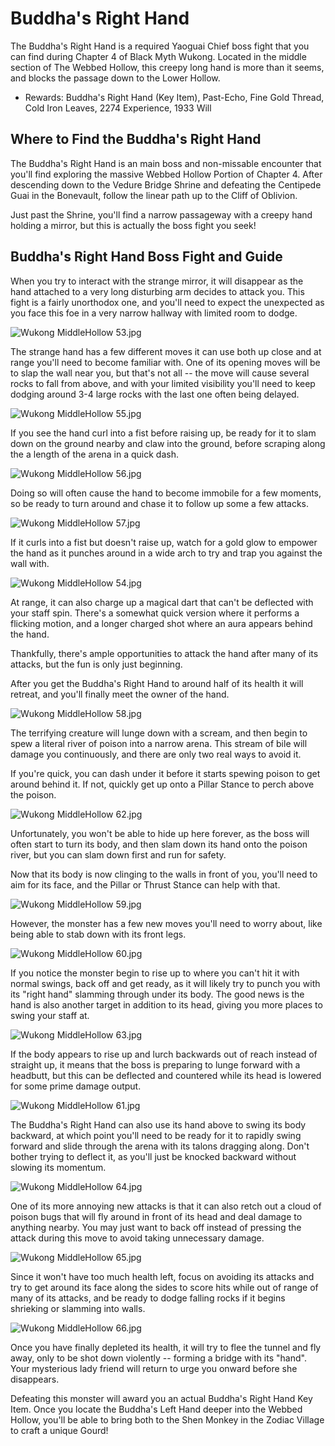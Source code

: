# Buddha's Right Hand

The Buddha's Right Hand is a required Yaoguai Chief boss fight that you can find during Chapter 4 of Black Myth Wukong. Located in the middle section of The Webbed Hollow, this creepy long hand is more than it seems, and blocks the passage down to the Lower Hollow. 

  * Rewards: Buddha's Right Hand (Key Item), Past-Echo, Fine Gold Thread, Cold Iron Leaves, 2274 Experience, 1933 Will

## Where to Find the Buddha's Right Hand

The Buddha's Right Hand is an main boss and non-missable encounter that you'll find exploring the massive Webbed Hollow Portion of Chapter 4. After descending down to the Vedure Bridge Shrine and defeating the Centipede Guai in the Bonevault, follow the linear path up to the Cliff of Oblivion. 

Just past the Shrine, you'll find a narrow passageway with a creepy hand holding a mirror, but this is actually the boss fight you seek! 

## Buddha's Right Hand Boss Fight and Guide

When you try to interact with the strange mirror, it will disappear as the hand attached to a very long disturbing arm decides to attack you. This fight is a fairly unorthodox one, and you'll need to expect the unexpected as you face this foe in a very narrow hallway with limited room to dodge. 

![Wukong MiddleHollow 53.jpg](https://oyster.ignimgs.com/mediawiki/apis.ign.com/black-myth-wukong/4/41/Wukong_MiddleHollow_53.jpg)

The strange hand has a few different moves it can use both up close and at range you'll need to become familiar with. One of its opening moves will be to slap the wall near you, but that's not all -- the move will cause several rocks to fall from above, and with your limited visibility you'll need to keep dodging around 3-4 large rocks with the last one often being delayed. 

![Wukong MiddleHollow 55.jpg](https://oyster.ignimgs.com/mediawiki/apis.ign.com/black-myth-wukong/4/44/Wukong_MiddleHollow_55.jpg)

If you see the hand curl into a fist before raising up, be ready for it to slam down on the ground nearby and claw into the ground, before scraping along the a length of the arena in a quick dash. 

![Wukong MiddleHollow 56.jpg](https://oyster.ignimgs.com/mediawiki/apis.ign.com/black-myth-wukong/e/e6/Wukong_MiddleHollow_56.jpg)

Doing so will often cause the hand to become immobile for a few moments, so be ready to turn around and chase it to follow up some a few attacks. 

![Wukong MiddleHollow 57.jpg](https://oyster.ignimgs.com/mediawiki/apis.ign.com/black-myth-wukong/0/0b/Wukong_MiddleHollow_57.jpg)

If it curls into a fist but doesn't raise up, watch for a gold glow to empower the hand as it punches around in a wide arch to try and trap you against the wall with. 

![Wukong MiddleHollow 54.jpg](https://oyster.ignimgs.com/mediawiki/apis.ign.com/black-myth-wukong/4/48/Wukong_MiddleHollow_54.jpg)

At range, it can also charge up a magical dart that can't be deflected with your staff spin. There's a somewhat quick version where it performs a flicking motion, and a longer charged shot where an aura appears behind the hand. 

Thankfully, there's ample opportunities to attack the hand after many of its attacks, but the fun is only just beginning. 

After you get the Buddha's Right Hand to around half of its health it will retreat, and you'll finally meet the owner of the hand. 

![Wukong MiddleHollow 58.jpg](https://oyster.ignimgs.com/mediawiki/apis.ign.com/black-myth-wukong/3/32/Wukong_MiddleHollow_58.jpg)

The terrifying creature will lunge down with a scream, and then begin to spew a literal river of poison into a narrow arena. This stream of bile will damage you continuously, and there are only two real ways to avoid it. 

If you're quick, you can dash under it before it starts spewing poison to get around behind it. If not, quickly get up onto a Pillar Stance to perch above the poison. 

![Wukong MiddleHollow 62.jpg](https://oyster.ignimgs.com/mediawiki/apis.ign.com/black-myth-wukong/8/84/Wukong_MiddleHollow_62.jpg)

Unfortunately, you won't be able to hide up here forever, as the boss will often start to turn its body, and then slam down its hand onto the poison river, but you can slam down first and run for safety. 

Now that its body is now clinging to the walls in front of you, you'll need to aim for its face, and the Pillar or Thrust Stance can help with that. 

![Wukong MiddleHollow 59.jpg](https://oyster.ignimgs.com/mediawiki/apis.ign.com/black-myth-wukong/5/50/Wukong_MiddleHollow_59.jpg)

However, the monster has a few new moves you'll need to worry about, like being able to stab down with its front legs. 

![Wukong MiddleHollow 60.jpg](https://oyster.ignimgs.com/mediawiki/apis.ign.com/black-myth-wukong/7/74/Wukong_MiddleHollow_60.jpg)

If you notice the monster begin to rise up to where you can't hit it with normal swings, back off and get ready, as it will likely try to punch you with its "right hand" slamming through under its body. The good news is the hand is also another target in addition to its head, giving you more places to swing your staff at. 

![Wukong MiddleHollow 63.jpg](https://oyster.ignimgs.com/mediawiki/apis.ign.com/black-myth-wukong/7/79/Wukong_MiddleHollow_63.jpg)

If the body appears to rise up and lurch backwards out of reach instead of straight up, it means that the boss is preparing to lunge forward with a headbutt, but this can be deflected and countered while its head is lowered for some prime damage output. 

![Wukong MiddleHollow 61.jpg](https://oyster.ignimgs.com/mediawiki/apis.ign.com/black-myth-wukong/8/82/Wukong_MiddleHollow_61.jpg)

The Buddha's Right Hand can also use its hand above to swing its body backward, at which point you'll need to be ready for it to rapidly swing forward and slide through the arena with its talons dragging along. Don't bother trying to deflect it, as you'll just be knocked backward without slowing its momentum. 

![Wukong MiddleHollow 64.jpg](https://oyster.ignimgs.com/mediawiki/apis.ign.com/black-myth-wukong/f/fb/Wukong_MiddleHollow_64.jpg)

One of its more annoying new attacks is that it can also retch out a cloud of poison bugs that will fly around in front of its head and deal damage to anything nearby. You may just want to back off instead of pressing the attack during this move to avoid taking unnecessary damage. 

![Wukong MiddleHollow 65.jpg](https://oyster.ignimgs.com/mediawiki/apis.ign.com/black-myth-wukong/4/46/Wukong_MiddleHollow_65.jpg)

Since it won't have too much health left, focus on avoiding its attacks and try to get around its face along the sides to score hits while out of range of many of its attacks, and be ready to dodge falling rocks if it begins shrieking or slamming into walls. 

![Wukong MiddleHollow 66.jpg](https://oyster.ignimgs.com/mediawiki/apis.ign.com/black-myth-wukong/1/1d/Wukong_MiddleHollow_66.jpg)

Once you have finally depleted its health, it will try to flee the tunnel and fly away, only to be shot down violently -- forming a bridge with its "hand". Your mysterious lady friend will return to urge you onward before she disappears. 

Defeating this monster will award you an actual Buddha's Right Hand Key Item. Once you locate the Buddha's Left Hand deeper into the Webbed Hollow, you'll be able to bring both to the Shen Monkey in the Zodiac Village to craft a unique Gourd! 
